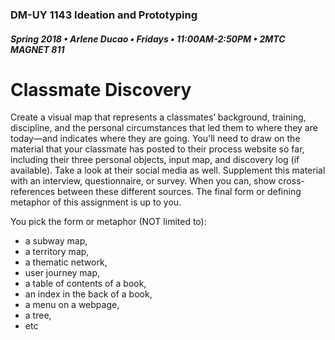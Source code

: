 ### DM-UY 1143 Ideation and Prototyping
##### Spring 2018 • Arlene Ducao • Fridays • 11:00AM-2:50PM • 2MTC MAGNET 811

# Classmate Discovery

Create a visual map that represents a classmates’ background, training, discipline, and the personal circumstances that led them to where they are today—and indicates where they are going. You'll need to draw on the material that your classmate has posted to their process website so far, including their three personal objects, input map, and discovery log (if available). Take a look at their social media as well. Supplement this material with an interview, questionnaire, or survey. When you can, show cross-references between these different sources. The final form or defining metaphor of this assignment is up to you. 

You pick the form or metaphor (NOT limited to): 
* a subway map, 
* a territory map, 
* a thematic network, 
* user journey map, 
* a table of contents of a book, 
* an index in the back of a book,
* a menu on a webpage, 
* a tree, 
* etc

